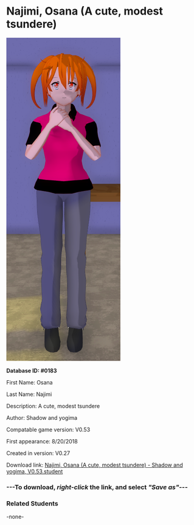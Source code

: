 # Najimi, Osana (A cute, modest tsundere)

<img src="../../Files/Images/Najimi, Osana (A cute, modest tsundere).png" title="Najimi, Osana (A cute, modest tsundere) - Shadow and yogima, V0.53">

**Database ID: #0183**

First Name: Osana

Last Name: Najimi

Description: A cute, modest tsundere

Author: Shadow and yogima

Compatable game version: V0.53

First appearance: 8/20/2018

Created in version: V0.27

Download link: <a href="https://raw.githubusercontent.com/Arbiter1223/Daigaku-Gurashi-Custom-Students/master/Files/Student%20Files/Najimi%2C%20Osana%20(A%20cute%2C%20modest%20tsundere)%20-%20Shadow%20and%20yogima%2C%20V0.53.student">Najimi, Osana (A cute, modest tsundere) - Shadow and yogima, V0.53.student</a>

### ---**To download, _right-click_ the link, and select _"Save as"_**---

### Related Students

-none-
